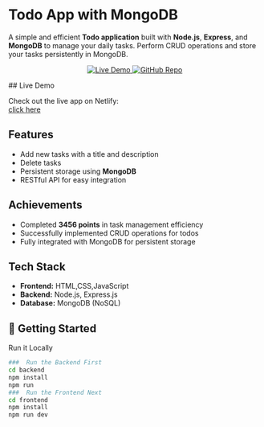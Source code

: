 # Todo App with MongoDB

A simple and efficient **Todo application** built with **Node.js**, **Express**, and **MongoDB** to manage your daily tasks. Perform CRUD operations and store your tasks persistently in MongoDB.

<p align="center">
  <a href="tasko-portal.netlify.app" target="_blank">
    <img src="https://img.shields.io/badge/Live-Demo-green?style=for-the-badge&logo=netlify" alt="Live Demo" />
  </a>
  <a href="https://github.com/deyjibo/Todo-App-with-Mongo-DB">
    <img src="https://img.shields.io/badge/GitHub-Repo-black?style=for-the-badge&logo=github" alt="GitHub Repo" />
  </a>
</p> 
## Live Demo

Check out the live app on Netlify:  
[click here](tasko-portal.netlify.app)

## Features

- Add new tasks with a title and description   
- Delete tasks  
- Persistent storage using **MongoDB**  
- RESTful API for easy integration  

## Achievements

- Completed **3456 points** in task management efficiency  
- Successfully implemented CRUD operations for todos  
- Fully integrated with MongoDB for persistent storage  

## Tech Stack
- **Frontend:** HTML,CSS,JavaScript 
- **Backend:** Node.js, Express.js  
- **Database:** MongoDB (NoSQL)  


## 🚀 Getting Started  

Run it Locally 
```bash
###  Run the Backend First
cd backend
npm install
npm run
###  Run the Frontend Next
cd frontend
npm install
npm run dev

